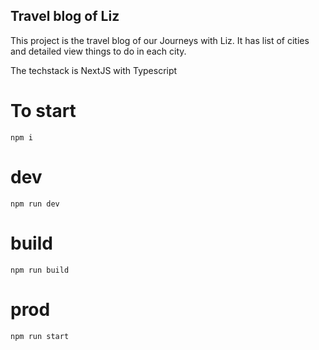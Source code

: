 ## Travel blog of Liz

This project is the travel blog of our Journeys with Liz. 
It has list of cities and detailed view things to do in each city.

The techstack is NextJS with Typescript

# To start 
`npm i`

# dev
`npm run dev`

# build
`npm run build`
# prod
`npm run start`